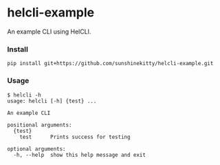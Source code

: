 # helcli-example
An example CLI using HelCLI.

### Install
```
pip install git+https://github.com/sunshinekitty/helcli-example.git
```

### Usage
```
$ helcli -h
usage: helcli [-h] {test} ...

An example CLI

positional arguments:
  {test}
    test      Prints success for testing

optional arguments:
  -h, --help  show this help message and exit
```
